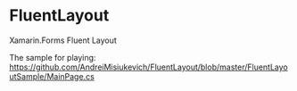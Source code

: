 # FluentLayout
Xamarin.Forms Fluent Layout


The sample for playing: https://github.com/AndreiMisiukevich/FluentLayout/blob/master/FluentLayoutSample/MainPage.cs

